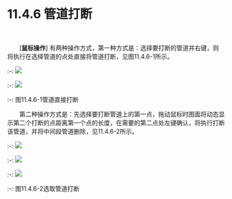 # 11.4.6 管道打断
<br/>

&emsp;&emsp;[**鼠标操作**\] 有两种操作方式，第一种方式是：选择要打断的管道并右键，则将执行在选择管道的点处直接将管道打断，见图11.4.6\-1所示。

:-: ![](images/609.png)

:-: ![](images/610.png)

:-: 图11.4.6\-1管道直接打断

&emsp;&emsp;第二种操作方式是：先选择要打断管道上的第一点，拖动鼠标时图面将动态显示第二个打断的点距离第一个点的长度，在需要的第二点处左键确认，将执行打断该管道，并将中间段管道删除，见11.4.6\-2所示。

:-: ![](images/611.png)

:-: ![](images/612.png)

:-: ![](images/613.png)

:-: 图11.4.6\-2选取管道打断